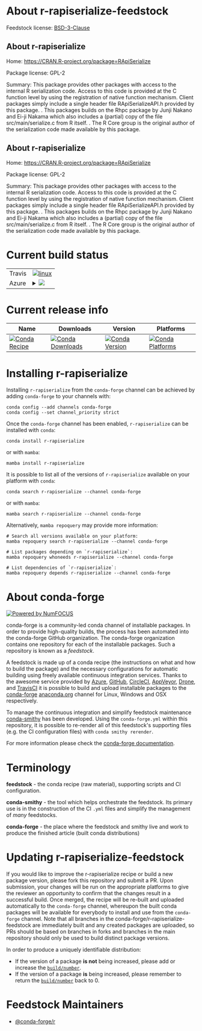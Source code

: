About r-rapiserialize-feedstock
===============================

Feedstock license: [BSD-3-Clause](https://github.com/conda-forge/r-rapiserialize-feedstock/blob/main/LICENSE.txt)


About r-rapiserialize
---------------------

Home: https://CRAN.R-project.org/package=RApiSerialize

Package license: GPL-2

Summary: This package provides other packages with access to the internal R serialization code. Access to this code is provided at the C function level by using the registration of native function mechanism. Client packages simply include a single header file RApiSerializeAPI.h provided by this package. . This packages builds on the Rhpc package by Junji Nakano and Ei-ji Nakama which also includes a (partial) copy of the file src/main/serialize.c from R itself. . The R Core group is the original author of the serialization code made available by this package.

About r-rapiserialize
---------------------

Home: https://CRAN.R-project.org/package=RApiSerialize

Package license: GPL-2

Summary: This package provides other packages with access to the internal R serialization code. Access to this code is provided at the C function level by using the registration of native function mechanism. Client packages simply include a single header file RApiSerializeAPI.h provided by this package. . This packages builds on the Rhpc package by Junji Nakano and Ei-ji Nakama which also includes a (partial) copy of the file src/main/serialize.c from R itself. . The R Core group is the original author of the serialization code made available by this package.

Current build status
====================


<table><tr>
    <td>Travis</td>
    <td>
      <a href="https://app.travis-ci.com/conda-forge/r-rapiserialize-feedstock">
        <img alt="linux" src="https://img.shields.io/travis/com/conda-forge/r-rapiserialize-feedstock/main.svg?label=Linux">
      </a>
    </td>
  </tr>
    
  <tr>
    <td>Azure</td>
    <td>
      <details>
        <summary>
          <a href="https://dev.azure.com/conda-forge/feedstock-builds/_build/latest?definitionId=9051&branchName=main">
            <img src="https://dev.azure.com/conda-forge/feedstock-builds/_apis/build/status/r-rapiserialize-feedstock?branchName=main">
          </a>
        </summary>
        <table>
          <thead><tr><th>Variant</th><th>Status</th></tr></thead>
          <tbody><tr>
              <td>linux_64_r_base4.2</td>
              <td>
                <a href="https://dev.azure.com/conda-forge/feedstock-builds/_build/latest?definitionId=9051&branchName=main">
                  <img src="https://dev.azure.com/conda-forge/feedstock-builds/_apis/build/status/r-rapiserialize-feedstock?branchName=main&jobName=linux&configuration=linux%20linux_64_r_base4.2" alt="variant">
                </a>
              </td>
            </tr><tr>
              <td>linux_64_r_base4.3</td>
              <td>
                <a href="https://dev.azure.com/conda-forge/feedstock-builds/_build/latest?definitionId=9051&branchName=main">
                  <img src="https://dev.azure.com/conda-forge/feedstock-builds/_apis/build/status/r-rapiserialize-feedstock?branchName=main&jobName=linux&configuration=linux%20linux_64_r_base4.3" alt="variant">
                </a>
              </td>
            </tr><tr>
              <td>linux_aarch64_r_base4.2</td>
              <td>
                <a href="https://dev.azure.com/conda-forge/feedstock-builds/_build/latest?definitionId=9051&branchName=main">
                  <img src="https://dev.azure.com/conda-forge/feedstock-builds/_apis/build/status/r-rapiserialize-feedstock?branchName=main&jobName=linux&configuration=linux%20linux_aarch64_r_base4.2" alt="variant">
                </a>
              </td>
            </tr><tr>
              <td>linux_aarch64_r_base4.3</td>
              <td>
                <a href="https://dev.azure.com/conda-forge/feedstock-builds/_build/latest?definitionId=9051&branchName=main">
                  <img src="https://dev.azure.com/conda-forge/feedstock-builds/_apis/build/status/r-rapiserialize-feedstock?branchName=main&jobName=linux&configuration=linux%20linux_aarch64_r_base4.3" alt="variant">
                </a>
              </td>
            </tr><tr>
              <td>linux_ppc64le_r_base4.2</td>
              <td>
                <a href="https://dev.azure.com/conda-forge/feedstock-builds/_build/latest?definitionId=9051&branchName=main">
                  <img src="https://dev.azure.com/conda-forge/feedstock-builds/_apis/build/status/r-rapiserialize-feedstock?branchName=main&jobName=linux&configuration=linux%20linux_ppc64le_r_base4.2" alt="variant">
                </a>
              </td>
            </tr><tr>
              <td>linux_ppc64le_r_base4.3</td>
              <td>
                <a href="https://dev.azure.com/conda-forge/feedstock-builds/_build/latest?definitionId=9051&branchName=main">
                  <img src="https://dev.azure.com/conda-forge/feedstock-builds/_apis/build/status/r-rapiserialize-feedstock?branchName=main&jobName=linux&configuration=linux%20linux_ppc64le_r_base4.3" alt="variant">
                </a>
              </td>
            </tr><tr>
              <td>osx_64_r_base4.2</td>
              <td>
                <a href="https://dev.azure.com/conda-forge/feedstock-builds/_build/latest?definitionId=9051&branchName=main">
                  <img src="https://dev.azure.com/conda-forge/feedstock-builds/_apis/build/status/r-rapiserialize-feedstock?branchName=main&jobName=osx&configuration=osx%20osx_64_r_base4.2" alt="variant">
                </a>
              </td>
            </tr><tr>
              <td>osx_64_r_base4.3</td>
              <td>
                <a href="https://dev.azure.com/conda-forge/feedstock-builds/_build/latest?definitionId=9051&branchName=main">
                  <img src="https://dev.azure.com/conda-forge/feedstock-builds/_apis/build/status/r-rapiserialize-feedstock?branchName=main&jobName=osx&configuration=osx%20osx_64_r_base4.3" alt="variant">
                </a>
              </td>
            </tr><tr>
              <td>win_64</td>
              <td>
                <a href="https://dev.azure.com/conda-forge/feedstock-builds/_build/latest?definitionId=9051&branchName=main">
                  <img src="https://dev.azure.com/conda-forge/feedstock-builds/_apis/build/status/r-rapiserialize-feedstock?branchName=main&jobName=win&configuration=win%20win_64_" alt="variant">
                </a>
              </td>
            </tr>
          </tbody>
        </table>
      </details>
    </td>
  </tr>
</table>

Current release info
====================

| Name | Downloads | Version | Platforms |
| --- | --- | --- | --- |
| [![Conda Recipe](https://img.shields.io/badge/recipe-r--rapiserialize-green.svg)](https://anaconda.org/conda-forge/r-rapiserialize) | [![Conda Downloads](https://img.shields.io/conda/dn/conda-forge/r-rapiserialize.svg)](https://anaconda.org/conda-forge/r-rapiserialize) | [![Conda Version](https://img.shields.io/conda/vn/conda-forge/r-rapiserialize.svg)](https://anaconda.org/conda-forge/r-rapiserialize) | [![Conda Platforms](https://img.shields.io/conda/pn/conda-forge/r-rapiserialize.svg)](https://anaconda.org/conda-forge/r-rapiserialize) |

Installing r-rapiserialize
==========================

Installing `r-rapiserialize` from the `conda-forge` channel can be achieved by adding `conda-forge` to your channels with:

```
conda config --add channels conda-forge
conda config --set channel_priority strict
```

Once the `conda-forge` channel has been enabled, `r-rapiserialize` can be installed with `conda`:

```
conda install r-rapiserialize
```

or with `mamba`:

```
mamba install r-rapiserialize
```

It is possible to list all of the versions of `r-rapiserialize` available on your platform with `conda`:

```
conda search r-rapiserialize --channel conda-forge
```

or with `mamba`:

```
mamba search r-rapiserialize --channel conda-forge
```

Alternatively, `mamba repoquery` may provide more information:

```
# Search all versions available on your platform:
mamba repoquery search r-rapiserialize --channel conda-forge

# List packages depending on `r-rapiserialize`:
mamba repoquery whoneeds r-rapiserialize --channel conda-forge

# List dependencies of `r-rapiserialize`:
mamba repoquery depends r-rapiserialize --channel conda-forge
```


About conda-forge
=================

[![Powered by
NumFOCUS](https://img.shields.io/badge/powered%20by-NumFOCUS-orange.svg?style=flat&colorA=E1523D&colorB=007D8A)](https://numfocus.org)

conda-forge is a community-led conda channel of installable packages.
In order to provide high-quality builds, the process has been automated into the
conda-forge GitHub organization. The conda-forge organization contains one repository
for each of the installable packages. Such a repository is known as a *feedstock*.

A feedstock is made up of a conda recipe (the instructions on what and how to build
the package) and the necessary configurations for automatic building using freely
available continuous integration services. Thanks to the awesome service provided by
[Azure](https://azure.microsoft.com/en-us/services/devops/), [GitHub](https://github.com/),
[CircleCI](https://circleci.com/), [AppVeyor](https://www.appveyor.com/),
[Drone](https://cloud.drone.io/welcome), and [TravisCI](https://travis-ci.com/)
it is possible to build and upload installable packages to the
[conda-forge](https://anaconda.org/conda-forge) [anaconda.org](https://anaconda.org/)
channel for Linux, Windows and OSX respectively.

To manage the continuous integration and simplify feedstock maintenance
[conda-smithy](https://github.com/conda-forge/conda-smithy) has been developed.
Using the ``conda-forge.yml`` within this repository, it is possible to re-render all of
this feedstock's supporting files (e.g. the CI configuration files) with ``conda smithy rerender``.

For more information please check the [conda-forge documentation](https://conda-forge.org/docs/).

Terminology
===========

**feedstock** - the conda recipe (raw material), supporting scripts and CI configuration.

**conda-smithy** - the tool which helps orchestrate the feedstock.
                   Its primary use is in the construction of the CI ``.yml`` files
                   and simplify the management of *many* feedstocks.

**conda-forge** - the place where the feedstock and smithy live and work to
                  produce the finished article (built conda distributions)


Updating r-rapiserialize-feedstock
==================================

If you would like to improve the r-rapiserialize recipe or build a new
package version, please fork this repository and submit a PR. Upon submission,
your changes will be run on the appropriate platforms to give the reviewer an
opportunity to confirm that the changes result in a successful build. Once
merged, the recipe will be re-built and uploaded automatically to the
`conda-forge` channel, whereupon the built conda packages will be available for
everybody to install and use from the `conda-forge` channel.
Note that all branches in the conda-forge/r-rapiserialize-feedstock are
immediately built and any created packages are uploaded, so PRs should be based
on branches in forks and branches in the main repository should only be used to
build distinct package versions.

In order to produce a uniquely identifiable distribution:
 * If the version of a package **is not** being increased, please add or increase
   the [``build/number``](https://docs.conda.io/projects/conda-build/en/latest/resources/define-metadata.html#build-number-and-string).
 * If the version of a package **is** being increased, please remember to return
   the [``build/number``](https://docs.conda.io/projects/conda-build/en/latest/resources/define-metadata.html#build-number-and-string)
   back to 0.

Feedstock Maintainers
=====================

* [@conda-forge/r](https://github.com/conda-forge/r/)

